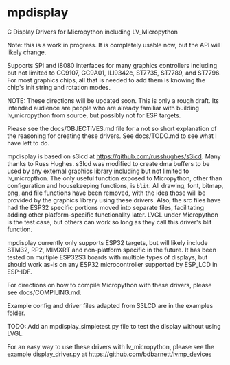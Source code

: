 # mpdisplay
C Display Drivers for Micropython including LV_Micropython

Note: this is a work in progress.  It is completely usable now, but the API will likely change.

Supports SPI and i8080 interfaces for many graphics controllers including but not limited to GC9107, GC9A01, ILI9342c, ST7735, ST7789, and ST7796.  For most graphics chips, all that is needed to add them is knowing the chip's init string and rotation modes.

NOTE:  These directions will be updated soon.  This is only a rough draft.  Its intended audience are people who are already familiar with building lv_micropython from source, but possibly not for ESP targets.

Please see the docs/OBJECTIVES.md file for a not so short explanation of the reasoning for creating these drivers.  See docs/TODO.md to see what I have left to do.

mpdisplay is based on s3lcd at https://github.com/russhughes/s3lcd.  Many thanks to Russ Hughes.  s3lcd was modified to create dma buffers to be used by any external graphics library including but not limited to lv_micropthon.  The only useful function exposed to Micropython, other than configuration and housekeeping functions, is `blit`.  All drawing, font, bitmap, png, and file functions have been removed, with the idea those will be provided by the graphics library using these drivers.  Also, the src files have had the ESP32 specific portions moved into separate files, facilitating adding other platform-specific functionality later.  LVGL under Micropython is the test case, but others can work so long as they call this driver's blit function.

mpdisplay currently only supports ESP32 targets, but will likely include STM32, RP2, MIMXRT and non-platform specific in the future.  It has been tested on multiple ESP32S3 boards with multiple types of displays, but should work as-is on any ESP32 microcontroller supported by ESP_LCD in ESP-IDF.

For directions on how to compile Micropython with these drivers, please see docs/COMPILING.md.

Example config and driver files adapted from S3LCD are in the examples folder.

TODO:  Add an mpdisplay_simpletest.py file to test the display without using LVGL.

For an easy way to use these drivers with lv_micropython, please see the example display_driver.py at https://github.com/bdbarnett/lvmp_devices

